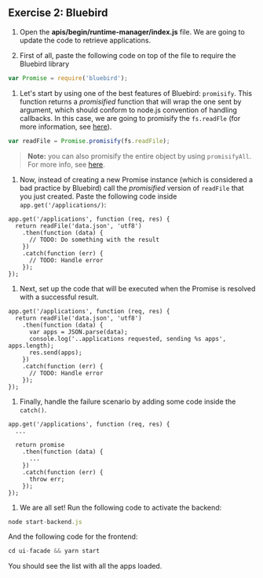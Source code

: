## Exercise 2: Bluebird

1. Open the **apis/begin/runtime-manager/index.js** file. We are going to update the code to retrieve applications.

1. First of all, paste the following code on top of the file to require the Bluebird library

  ```js
  var Promise = require('bluebird');
  ```

1. Let's start by using one of the best features of Bluebird: `promisify`. This function returns a _promisified_ function that will wrap the one sent by argument, which should conform to node.js convention of handling callbacks. In this case, we are going to promisify the `fs.readFle` (for more information, see [here](http://bluebirdjs.com/docs/api/promise.promisify.html)).

```js
var readFile = Promise.promisify(fs.readFile);
```

> **Note:** you can also promisify the entire object by using `promisifyAll`. For more info, see [here](http://bluebirdjs.com/docs/api/promise.promisifyall.html).

1. Now, instead of creating a new Promise instance (which is considered a bad practice by Bluebird) call the _promisified_ version of `readFile` that you just created. Paste the following code inside `app.get('/applications/)`:

  ```JS
  app.get('/applications', function (req, res) {
    return readFile('data.json', 'utf8')
      .then(function (data) {
        // TODO: Do something with the result
      })
      .catch(function (err) {
        // TODO: Handle error
      });
  });
  ```

1. Next, set up the code that will be executed when the Promise is resolved with a successful result.

  ```JS
  app.get('/applications', function (req, res) {
    return readFile('data.json', 'utf8')
      .then(function (data) {
        var apps = JSON.parse(data);
        console.log('..applications requested, sending %s apps', apps.length);
        res.send(apps);
      })
      .catch(function (err) {
        // TODO: Handle error
      });
  });
  ```

1. Finally, handle the failure scenario by adding some code inside the `catch()`.

  ```JS
  app.get('/applications', function (req, res) {
    ...

    return promise
      .then(function (data) {
        ...
      })
      .catch(function (err) {
        throw err;
      });
  });
  ```

1. We are all set! Run the following code to activate the backend:

  ```js
  node start-backend.js
  ```

  And the following code for the frontend:

  ```js
  cd ui-facade && yarn start
  ```

  You should see the list with all the apps loaded.
